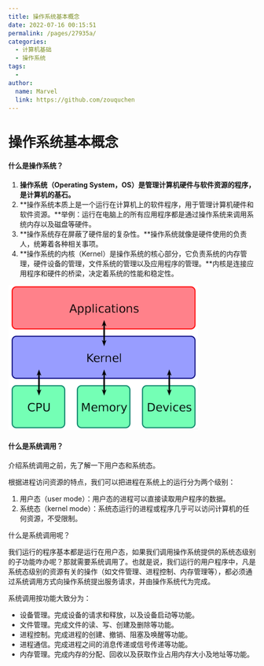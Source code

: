 ```yaml
---
title: 操作系统基本概念
date: 2022-07-16 00:15:51
permalink: /pages/27935a/
categories:
  - 计算机基础
  - 操作系统
tags:
  - 
author: 
  name: Marvel
  link: https://github.com/zouquchen
---
```

# 操作系统基本概念

#### 什么是操作系统？

1. **操作系统（Operating System，OS）是管理计算机硬件与软件资源的程序，是计算机的基石。**
2. **操作系统本质上是一个运行在计算机上的软件程序，用于管理计算机硬件和软件资源。**举例：运行在电脑上的所有应用程序都是通过操作系统来调用系统内存以及磁盘等硬件。
3. **操作系统存在屏蔽了硬件层的复杂性。**操作系统就像是硬件使用的负责人，统筹着各种相关事项。
4. **操作系统的内核（Kernel）是操作系统的核心部分，它负责系统的内存管理，硬件设备的管理，文件系统的管理以及应用程序的管理。**内核是连接应用程序和硬件的桥梁，决定着系统的性能和稳定性。

<img src="https://raw.githubusercontent.com/zouquchen/Images/main/imgs/OS%20framewrok.png" alt="image-20220408141646600" style="zoom:50%;" />

#### 什么是系统调用？

介绍系统调用之前，先了解一下用户态和系统态。

根据进程访问资源的特点，我们可以把进程在系统上的运行分为两个级别：

1. 用户态（user mode）：用户态的进程可以直接读取用户程序的数据。
2. 系统态（kernel mode）：系统态运行的进程或程序几乎可以访问计算机的任何资源，不受限制。

什么是系统调用呢？

我们运行的程序基本都是运行在用户态，如果我们调用操作系统提供的系统态级别的子功能咋办呢？那就需要系统调用了。也就是说，我们运行的用户程序中，凡是系统态级别的资源有关的操作（如文件管理、进程控制、内存管理等），都必须通过系统调用方式向操作系统提出服务请求，并由操作系统代为完成。

系统调用按功能大致分为：

- 设备管理。完成设备的请求和释放，以及设备启动等功能。
- 文件管理。完成文件的读、写、创建及删除等功能。
- 进程控制。完成进程的创建、撤销、阻塞及唤醒等功能。 
- 进程通信。完成进程之间的消息传递或信号传递等功能。
- 内存管理。完成内存的分配、回收以及获取作业占用内存大小及地址等功能。